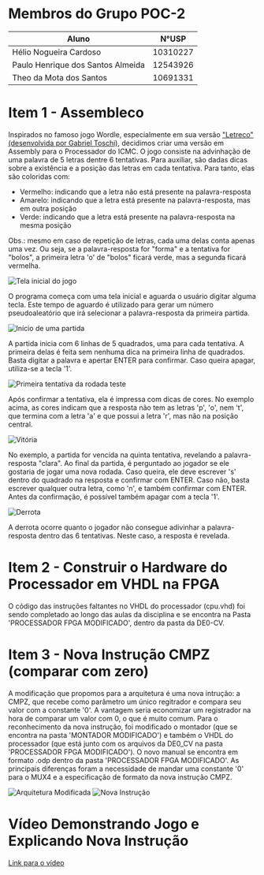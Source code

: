 # Membros do Grupo POC-2
| **Aluno**                         | **N°USP** |
|-----------------------------------|-----------|
| Hélio Nogueira Cardoso            | 10310227  |
| Paulo Henrique dos Santos Almeida | 12543926  |
| Theo da Mota dos Santos           | 10691331  |

# Item 1 - Assembleco
Inspirados no famoso jogo Wordle, especialmente em sua versão ["Letreco" (desenvolvida por Gabriel Toschi)](https://github.com/gabtoschi/letreco), decidimos criar uma versão em Assembly para o Processador do ICMC. O jogo consiste na advinhação de uma palavra de 5 letras dentre 6 tentativas. Para auxiliar, são dadas dicas sobre a existência e a posição das letras em cada tentativa. Para tanto, elas são coloridas com:
* Vermelho: indicando que a letra não está presente na palavra-resposta
* Amarelo: indicando que a letra está presente na palavra-resposta, mas em outra posição
* Verde: indicando que a letra está presente na palavra-resposta na mesma posição

Obs.: mesmo em caso de repetição de letras, cada uma delas conta apenas uma vez. Ou seja, se a palavra-resposta for "forma" e a tentativa for "bolos", a primeira letra 'o' de "bolos" ficará verde, mas a segunda ficará vermelha.

![Tela inicial do jogo](images/tela_inicial.png)

O programa começa com uma tela inicial e aguarda o usuário digitar alguma tecla. Este tempo de aguardo é utilizado para gerar um número pseudoaleatório que irá selecionar a palavra-resposta da primeira partida.

![Início de uma partida](images/1.png)

A partida inicia com 6 linhas de 5 quadrados, uma para cada tentativa. A primeira delas é feita sem nenhuma dica na primeira linha de quadrados. Basta digitar a palavra e apertar ENTER para confirmar. Caso queira apagar, utiliza-se a tecla '1'. 

![Primeira tentativa da rodada teste](images/2.png)

Após confirmar a tentativa, ela é impressa com dicas de cores. No exemplo acima, as cores indicam que a resposta não tem as letras 'p', 'o', nem 't', que termina com a letra 'a' e que possui a letra 'r', mas não na posição central.

![Vitória](images/3.png)

No exemplo, a partida for vencida na quinta tentativa, revelando a palavra-resposta "clara". Ao final da partida, é perguntado ao jogador se ele gostaria de jogar uma nova rodada. Caso queira, ele deve escrever 's' dentro do quadrado na resposta e confirmar com ENTER. Caso não, basta escrever qualquer outra letra, como 'n', e também confirmar com ENTER. Antes da confirmação, é possível também apagar com a tecla '1'.

![Derrota](images/4.png)

A derrota ocorre quanto o jogador não consegue adivinhar a palavra-resposta dentro das 6 tentativas. Neste caso, a resposta é revelada.

# Item 2 - Construir o Hardware do Processador em VHDL na FPGA
O código das instruções faltantes no VHDL do processador (cpu.vhd) foi sendo completado ao longo das aulas da disciplina e se encontra na Pasta 'PROCESSADOR FPGA MODIFICADO', dentro da pasta da DE0-CV. 

# Item 3 - Nova Instrução CMPZ (comparar com zero)
A modificação que propomos para a arquitetura é uma nova intrução: a CMPZ, que recebe como parâmetro um único regitrador e compara seu valor com a constante '0'. A vantagem seria economizar um registrador na hora de comparar um valor com 0, o que é muito comum. Para o reconhecimento da nova instrução, foi modificado o montador (que se encontra na pasta 'MONTADOR MODIFICADO') e também o VHDL do processador (que está junto com os arquivos da DE0_CV na pasta 'PROCESSADOR FPGA MODIFICADO'). O novo manual se encontra em formato .odp dentro da pasta 'PROCESSADOR FPGA MODIFICADO'. As principais diferenças foram a necessidade de mandar uma constante '0' para o MUX4 e a especificação de formato da nova instrução CMPZ.

![Arquitetura Modificada](images/arquitetura.png)
![Nova Instrução](images/novo_opcode.png)

# Vídeo Demonstrando Jogo e Explicando Nova Instrução
[Link para o vídeo](https://youtu.be/sQ_09y4LZx0)

